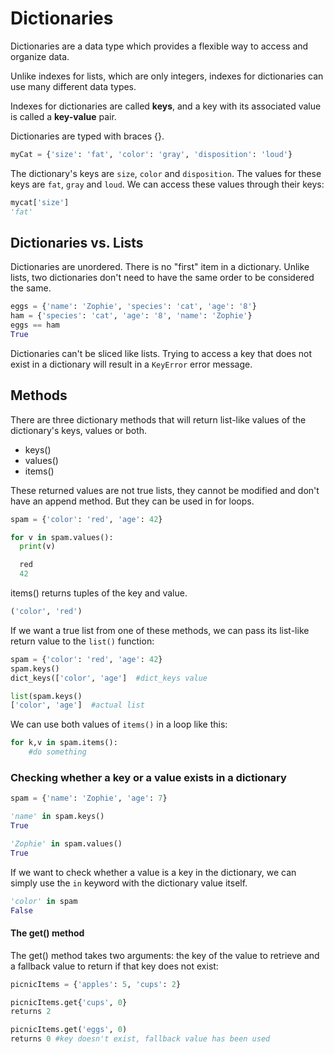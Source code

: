 # Dictionaries

Dictionaries are a data type which provides a flexible way to access and organize data.

Unlike indexes for lists, which are only integers, indexes for dictionaries can use many different data types.

Indexes for dictionaries are called **keys**, and a key with its associated value is called a **key-value** pair. 

Dictionaries are typed with braces {}.

```python
myCat = {'size': 'fat', 'color': 'gray', 'disposition': 'loud'}
```

The dictionary's keys are `size`, `color` and `disposition`. The values for these keys are `fat`,  `gray` and `loud`. We can access these values through their keys:

```python
mycat['size']
'fat'
```

## Dictionaries vs. Lists

Dictionaries are unordered. There is no "first" item in a dictionary. Unlike lists, two dictionaries don't need to have the same order to be considered the same.

```python
eggs = {'name': 'Zophie', 'species': 'cat', 'age': '8'}
ham = {'species': 'cat', 'age': '8', 'name': 'Zophie'}
eggs == ham
True
```

Dictionaries can't be sliced like lists. Trying to access a key that does not exist in a dictionary will result in a ```KeyError``` error message.

## Methods

There are three dictionary methods that will return list-like values of the dictionary's keys, values or both.

* keys()
* values()
* items()

These returned values are not true lists, they cannot be modified and don't have an append method. But they can be used in for loops.

```python
spam = {'color': 'red', 'age': 42}

for v in spam.values():
  print(v)

  red
  42
```

items() returns tuples of the key and value.

```python
('color', 'red')
```

If we want a true list from one of these methods, we can pass its list-like return value to the `list()` function:

```python
spam = {'color': 'red', 'age': 42}
spam.keys()
dict_keys(['color', 'age']  #dict_keys value

list(spam.keys()
['color', 'age']  #actual list
```

We can use both values of `items()` in a loop like this:

```python
for k,v in spam.items():
    #do something
```

### Checking whether a key or a value exists in a dictionary

```python
spam = {'name': 'Zophie', 'age': 7}

'name' in spam.keys()
True

'Zophie' in spam.values()
True
```

If we want to check whether a value is a key in the dictionary, we can simply use the ```in``` keyword with the dictionary value itself.

```python
'color' in spam
False
```

#### The get() method

The get() method takes two arguments: the key of the value to retrieve and a fallback value to return if that key does not exist:

```python
picnicItems = {'apples': 5, 'cups': 2}

picnicItems.get{'cups', 0}
returns 2

picnicItems.get('eggs', 0)
returns 0 #key doesn't exist, fallback value has been used
```